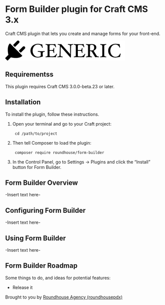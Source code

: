 # Form Builder plugin for Craft CMS 3.x

Craft CMS plugin that lets you create and manage forms for your front-end.

![Screenshot](resources/img/plugin-logo.png)

## Requirementss

This plugin requires Craft CMS 3.0.0-beta.23 or later.

## Installation

To install the plugin, follow these instructions.

1. Open your terminal and go to your Craft project:

        cd /path/to/project

2. Then tell Composer to load the plugin:

        composer require roundhouse/form-builder

3. In the Control Panel, go to Settings → Plugins and click the “Install” button for Form Builder.

## Form Builder Overview

-Insert text here-

## Configuring Form Builder

-Insert text here-

## Using Form Builder

-Insert text here-

## Form Builder Roadmap

Some things to do, and ideas for potential features:

* Release it

Brought to you by [Roundhouse Agency (roundhousepdx)](https://roundhouseagency.com)
